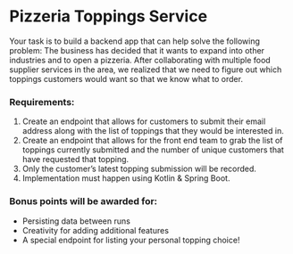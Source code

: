 # Pizzeria Toppings Service 
Your task is to build a backend app that can help solve the following
problem: The business has decided that it wants to expand into other industries and to open a
pizzeria. After collaborating with multiple food supplier services in the area, we realized that we
need to figure out which toppings customers would want so that we know what to order.

### Requirements:
1. Create an endpoint that allows for customers to submit their email address along with
   the list of toppings that they would be interested in.
2. Create an endpoint that allows for the front end team to grab the list of toppings currently
   submitted and the number of unique customers that have requested that topping.
3. Only the customer’s latest topping submission will be recorded.
4. Implementation must happen using Kotlin & Spring Boot.

### Bonus points will be awarded for:
- Persisting data between runs
- Creativity for adding additional features
- A special endpoint for listing your personal topping choice!